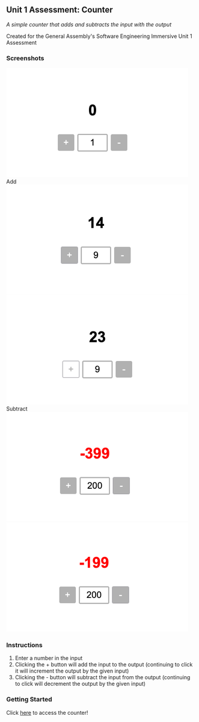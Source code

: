 ## Unit 1 Assessment: Counter 
*A simple counter that adds and subtracts the input with the output*

Created for the General Assembly's Software Engineering Immersive Unit 1 Assessment 

### Screenshots 
<img src="/images/main.png" alt="main"/>
Add
<img src="/images/add2.png" alt="add"/><img src="/images/add.png" alt="add"/>
Subtract
<img src="/images/subtract.png" alt="subtract"/><img src="/images/subtract2.png" alt="subtract"/>

### Instructions 
1. Enter a number in the input 
2. Clicking the + button will add the input to the output (continuing to click it will increment the output by the given input)
3. Clicking the - button will subtract the input from the output (continuing to click will decrement the output by the given input)

### Getting Started
Click [here](https://tiffbouchard.github.io/unit-1-assessment/)  to access the counter!
